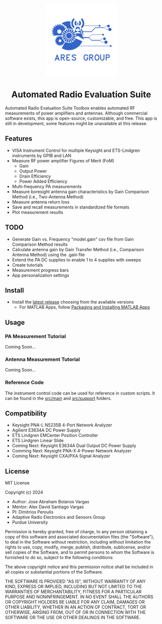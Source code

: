 <p align="center">
  <img src="/docs/ARES%20logo.jpg" width="240"/>
<p \>
<h1 align="center">Automated Radio Evaluation Suite
</h1>

Automated Radio Evaluation Suite Toolbox enables automated RF measurements of power amplifiers and antennas. Although commercial software exists, this app is open-source, customizable, and free. This app is still in development, some features might be unavailable at this release.



## Features

* VISA Instrument Control for multiple Keysight and ETS-Lindgren instruments by GPIB and LAN
* Measure RF power amplifier Figures of Merit (FoM)
  * Gain
  * Output Power
  * Drain Efficiency
  * Power Added Efficiency
* Multi-frequency PA measurements
* Measure boresight antenna gain characteristics by Gain Comparison Method (i.e., Two-Antenna Method)
* Measure antenna return loss
* Save and recall measurements in standardized file formats
* Plot measurement results

## TODO
* Generate Gain vs. Frequency "model.gain" csv file from Gain Comparison Method results
* Calculate antenna gain by Gain Transfer Method (i.e., Comparison Antenna Method) using the .gain file
* Extend the PA DC supplies to enable 1 to 4 supplies with sweeps
* Create tutorials
* Measurement progress bars
* App personalization settings


## Install
* Install the [latest release](https://github.com/bolanosv/AutomatedRadioEvaluationSuite/releases) choosing from the available versions
  * For MATLAB Apps, follow [Packaging and Installing MATLAB Apps
](https://www.mathworks.com/videos/packaging-and-installing-matlab-apps-70404.html)


## Usage
### PA Measurement Tutorial
Coming Soon...

### Antenna Measurement Tutorial
Coming Soon...

### Reference Code

The instrument control code can be used for reference in custom scripts. It can be found in the [src/main](src/main) and [src/support](src/support) folders.


## Compatibility
* Keysight PNA-L N5235B 4-Port Network Analyzer
* Agilient E3634A DC Power Supply
* ETS Lindgren EMCenter Position Controller
* ETS Lindgren Linear Slide
* Coming Next: Keysight E3634A Dual Output DC Power Supply
* Comming Next: Keysight PNA-X 4-Power Network Analyzer
* Coming Next: Keysight CXA/PXA Signal Analyzer

## License

MIT License

Copyright (c) 2024
-  Author: Jose Abraham Bolanos Vargas
-  Mentor: Alex David Santiago Vargas
-  PI: Dimitrios Peroulis
-  Adaptive Radio Electronics and Sensors Group
-  Purdue University


Permission is hereby granted, free of charge, to any person obtaining a copy
of this software and associated documentation files (the "Software"), to deal
in the Software without restriction, including without limitation the rights
to use, copy, modify, merge, publish, distribute, sublicense, and/or sell
copies of the Software, and to permit persons to whom the Software is
furnished to do so, subject to the following conditions:

The above copyright notice and this permission notice shall be included in
all copies or substantial portions of the Software.

THE SOFTWARE IS PROVIDED "AS IS", WITHOUT WARRANTY OF ANY KIND, EXPRESS OR
IMPLIED, INCLUDING BUT NOT LIMITED TO THE WARRANTIES OF MERCHANTABILITY,
FITNESS FOR A PARTICULAR PURPOSE AND NONINFRINGEMENT. IN NO EVENT SHALL THE
AUTHORS OR COPYRIGHT HOLDERS BE LIABLE FOR ANY CLAIM, DAMAGES OR OTHER
LIABILITY, WHETHER IN AN ACTION OF CONTRACT, TORT OR OTHERWISE, ARISING FROM,
OUT OF OR IN CONNECTION WITH THE SOFTWARE OR THE USE OR OTHER DEALINGS IN
THE SOFTWARE.


